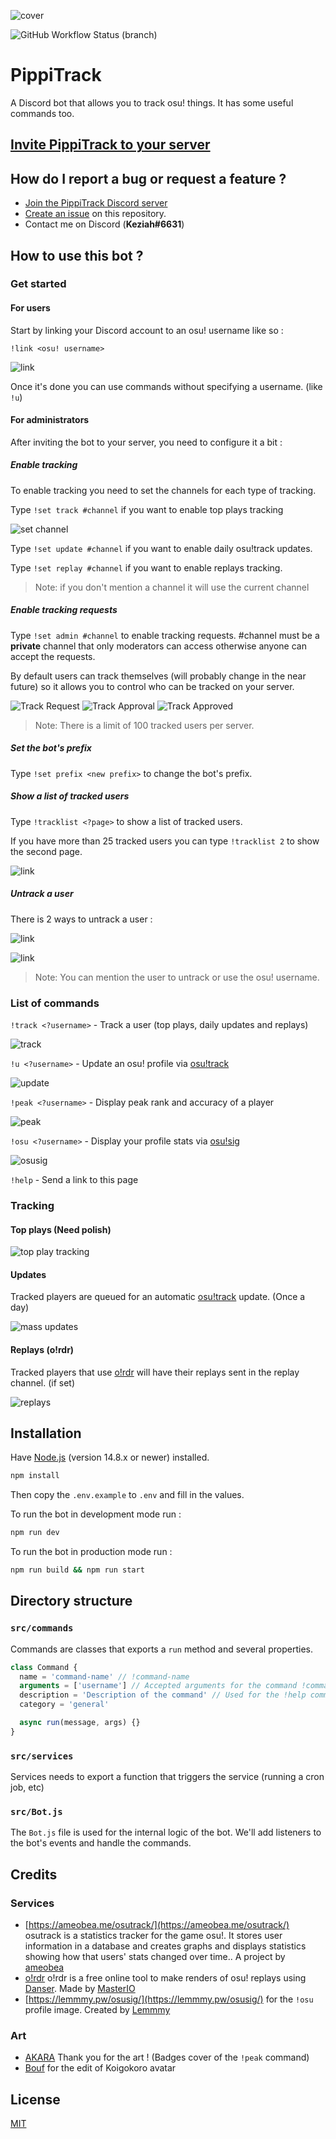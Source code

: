 ![cover](.github/cover.jpg)

![GitHub Workflow Status (branch)](https://img.shields.io/github/workflow/status/KeziahMoselle/osu-track/lint/main?label=lint&style=flat-square)

# PippiTrack

A Discord bot that allows you to track osu! things. It has some useful commands too.

## [Invite PippiTrack to your server](https://discord.com/oauth2/authorize?client_id=862374917206048779&scope=bot&permissions=388160)

## How do I report a bug or request a feature ?

- [Join the PippiTrack Discord server](https://discord.gg/bNQUZeHFdR)
- [Create an issue](https://github.com/KeziahMoselle/pippi-track/issues/new) on this repository.
- Contact me on Discord (**Keziah#6631**)

## How to use this bot ?

### Get started

#### For users

Start by linking your Discord account to an osu! username like so :

`!link <osu! username>`

![link](.github/link.png)

Once it's done you can use commands without specifying a username. (like `!u`)

#### For administrators

After inviting the bot to your server, you need to configure it a bit :

##### Enable tracking

To enable tracking you need to set the channels for each type of tracking.

Type `!set track #channel` if you want to enable top plays tracking

![set channel](.github/set_channel.png)

Type `!set update #channel` if you want to enable daily osu!track updates.

Type `!set replay #channel` if you want to enable replays tracking.

> Note: if you don't mention a channel it will use the current channel

##### Enable tracking requests

Type `!set admin #channel` to enable tracking requests. #channel must be a **private** channel that only moderators can access otherwise anyone can accept the requests.

By default users can track themselves (will probably change in the near future) so it allows you to control who can be tracked on your server.

![Track Request](.github/track_request.png)
![Track Approval](.github/track_approval.gif)
![Track Approved](.github/track_approved.png)

> Note: There is a limit of 100 tracked users per server.

##### Set the bot's prefix

Type `!set prefix <new prefix>` to change the bot's prefix.

##### Show a list of tracked users

Type `!tracklist <?page>` to show a list of tracked users.

If you have more than 25 tracked users you can type `!tracklist 2` to show the second page.

![link](.github/tracklist.png)

##### Untrack a user

There is 2 ways to untrack a user :

![link](.github/untrack_1.png)

![link](.github/untrack_2.png)

> Note: You can mention the user to untrack or use the osu! username.

### List of commands

`!track <?username>` - Track a user (top plays, daily updates and replays)

![track](.github/track.png)

`!u <?username>` - Update an osu! profile via [osu!track](https://ameobea.me/osutrack/)

![update](.github/update.png)

`!peak <?username>` - Display peak rank and accuracy of a player

![peak](.github/peak.png)

`!osu <?username>` - Display your profile stats via [osu!sig](https://lemmmy.pw/osusig/)

![osusig](.github/osusig.png)

`!help` - Send a link to this page

### Tracking

#### Top plays (Need polish)

![top play tracking](.github/top_play_tracking.png)

#### Updates

Tracked players are queued for an automatic [osu!track](https://ameobea.me/osutrack/) update. (Once a day)

![mass updates](.github/updates.png)

#### Replays (o!rdr)

Tracked players that use [o!rdr](https://ordr.issou.best/) will have their replays sent in the replay channel. (if set)

![replays](.github/new_replay.png)

## Installation

Have [Node.js](https://nodejs.org/) (version 14.8.x or newer) installed.

```bash
npm install
```

Then copy the `.env.example` to `.env` and fill in the values.

To run the bot in development mode run :

```bash
npm run dev
```

To run the bot in production mode run :

```bash
npm run build && npm run start
```

## Directory structure

### `src/commands`

Commands are classes that exports a `run` method and several properties.

```js
class Command {
  name = 'command-name' // !command-name
  arguments = ['username'] // Accepted arguments for the command !command-name <username>
  description = 'Description of the command' // Used for the !help command
  category = 'general'

  async run(message, args) {}
}
```

### `src/services`

Services needs to export a function that triggers the service (running a cron job, etc)

### `src/Bot.js`

The `Bot.js` file is used for the internal logic of the bot.
We'll add listeners to the bot's events and handle the commands.

## Credits

### Services

- [https://ameobea.me/osutrack/](https://ameobea.me/osutrack/) osutrack is a statistics tracker for the game osu!. It stores user information in a database and creates graphs and displays statistics showing how that users' stats changed over time.. A project by [ameobea](https://ameobea.me/)
- [o!rdr](https://ordr.issou.best/) o!rdr is a free online tool to make renders of osu! replays using [Danser](https://github.com/Wieku/danser-go). Made by [MasterIO](https://github.com/MasterIO02/)
- [https://lemmmy.pw/osusig/](https://lemmmy.pw/osusig/) for the `!osu` profile image. Created by [Lemmmy](https://osu.ppy.sh/users/4656511)

### Art

- [AKARA](https://akara.fr/) Thank you for the art ! (Badges cover of the `!peak` command)
- [Bouf](https://osu.ppy.sh/users/4431069) for the edit of Koigokoro avatar

## License

[MIT](./LICENSE)

